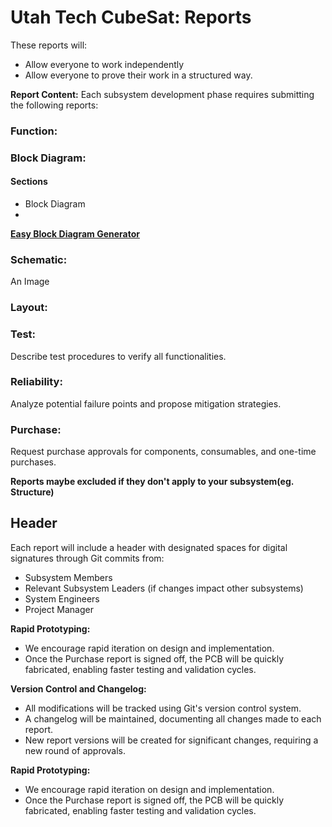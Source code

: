 # Utah Tech CubeSat: Reports

These reports will:
* Allow everyone to work independently
* Allow everyone to prove their work in a structured way.

**Report Content:**
Each subsystem development phase requires submitting the following reports:

### **Function:**
### **Block Diagram:**
#### Sections
* Block Diagram
* 


**[Easy Block Diagram Generator](https://app.diagrams.net/)**

### **Schematic:**

An Image

### **Layout:**
### **Test:**
Describe test procedures to verify all functionalities.
### **Reliability:**
Analyze potential failure points and propose mitigation strategies.
### **Purchase:**
Request purchase approvals for components, consumables, and one-time purchases.

**Reports maybe excluded if they don't apply to your subsystem(eg. Structure)**

## **Header**

Each report will include a header with designated spaces for digital signatures through Git commits from:

* Subsystem Members
* Relevant Subsystem Leaders (if changes impact other subsystems)
* System Engineers
* Project Manager

**Rapid Prototyping:**

* We encourage rapid iteration on design and implementation.
* Once the Purchase report is signed off, the PCB will be quickly fabricated, enabling faster testing and validation cycles.





**Version Control and Changelog:**

* All modifications will be tracked using Git's version control system.
* A changelog will be maintained, documenting all changes made to each report.
* New report versions will be created for significant changes, requiring a new round of approvals.

**Rapid Prototyping:**

* We encourage rapid iteration on design and implementation.
* Once the Purchase report is signed off, the PCB will be quickly fabricated, enabling faster testing and validation cycles.
